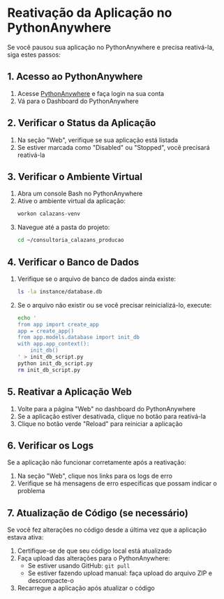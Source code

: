 # Reativação da Aplicação no PythonAnywhere

Se você pausou sua aplicação no PythonAnywhere e precisa reativá-la, siga estes passos:

## 1. Acesso ao PythonAnywhere

1. Acesse [PythonAnywhere](https://www.pythonanywhere.com) e faça login na sua conta
2. Vá para o Dashboard do PythonAnywhere

## 2. Verificar o Status da Aplicação

1. Na seção "Web", verifique se sua aplicação está listada
2. Se estiver marcada como "Disabled" ou "Stopped", você precisará reativá-la

## 3. Verificar o Ambiente Virtual

1. Abra um console Bash no PythonAnywhere
2. Ative o ambiente virtual da aplicação:
   ```bash
   workon calazans-venv
   ```
3. Navegue até a pasta do projeto:
   ```bash
   cd ~/consultoria_calazans_producao
   ```

## 4. Verificar o Banco de Dados

1. Verifique se o arquivo de banco de dados ainda existe:
   ```bash
   ls -la instance/database.db
   ```
2. Se o arquivo não existir ou se você precisar reinicializá-lo, execute:
   ```bash
   echo '
   from app import create_app
   app = create_app()
   from app.models.database import init_db
   with app.app_context():
       init_db()
   ' > init_db_script.py
   python init_db_script.py
   rm init_db_script.py
   ```

## 5. Reativar a Aplicação Web

1. Volte para a página "Web" no dashboard do PythonAnywhere
2. Se a aplicação estiver desativada, clique no botão para reativá-la
3. Clique no botão verde "Reload" para reiniciar a aplicação

## 6. Verificar os Logs

Se a aplicação não funcionar corretamente após a reativação:

1. Na seção "Web", clique nos links para os logs de erro
2. Verifique se há mensagens de erro específicas que possam indicar o problema

## 7. Atualização de Código (se necessário)

Se você fez alterações no código desde a última vez que a aplicação estava ativa:

1. Certifique-se de que seu código local está atualizado
2. Faça upload das alterações para o PythonAnywhere:
   - Se estiver usando GitHub: `git pull`
   - Se estiver fazendo upload manual: faça upload do arquivo ZIP e descompacte-o
3. Recarregue a aplicação após atualizar o código 